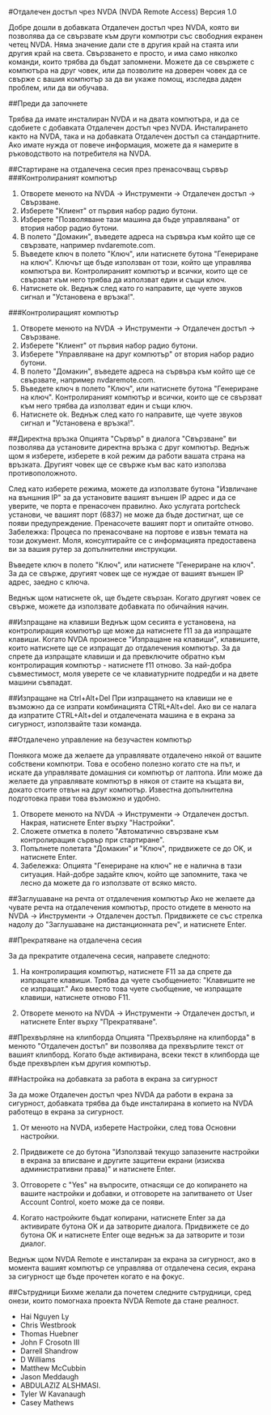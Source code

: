 #Отдалечен достъп чрез NVDA (NVDA Remote Access)
Версия 1.0

Добре дошли в добавката Отдалечен достъп чрез NVDA, която ви позволява да се свързвате към други компютри със свободния екранен четец NVDA. Няма значение дали сте в другия край на стаята или другия край на света. Свързването е просто, и има само няколко команди, които трябва да бъдат запомнени. Можете да се свържете с компютъра на друг човек, или да позволите на доверен човек да се свърже с вашия компютър за да ви укаже помощ, изследва даден проблем, или да ви обучава.

##Преди да започнете

Трябва да имате инсталиран NVDA и на двата компютъра, и да се сдобиете с добавката Отдалечен достъп чрез NVDA.
Инсталирането както на NVDA, така и на добавката Отдалечен достъп са стандартните. Ако имате нужда от повече информация, можете да я намерите в ръководството на потребителя на NVDA.

##Стартиране на отдалечена сесия през пренасочващ сървър
###Контролираният компютър
1. Отворете менюто на NVDA → Инструменти → Отдалечен достъп → Свързване.
2. Изберете "Клиент" от първия набор радио бутони.
3. Изберете "Позволяване тази машина да бъде управлявана" от втория набор радио бутони.
4. В полето "Домакин", въведете адреса на сървъра към който ще се свързвате, например nvdaremote.com.
5. Въведете ключ в полето "Ключ", или натиснете бутона "Генериране на ключ".
Ключът ще бъде използван от този, който ще управлява компютъра ви.
Контролираният компютър и всички, които ще се свързват към него трябва да използват един и същи ключ.
6. Натиснете ok. Веднъж след като го направите, ще чуете звуков сигнал и "Установена е връзка!".

###Контролиращият компютър
1. Отворете менюто на NVDA → Инструменти → Отдалечен достъп → Свързване.
2. Изберете "Клиент" от първия набор радио бутони.
3. Изберете "Управляване на друг компютър" от втория набор радио бутони.
4. В полето "Домакин", въведете адреса на сървъра към който ще се свързвате, например nvdaremote.com.
5. Въведете ключ в полето "Ключ", или натиснете бутона "Генериране на ключ".
Контролираният компютър и всички, които ще се свързват към него трябва да използват един и същи ключ.
6. Натиснете ok. Веднъж след като го направите, ще чуете звуков сигнал и "Установена е връзка!".

##Директна връзка
Опцията "Сървър" в диалога "Свързване" ви позволява да установите директна връзка с друг компютър.
Веднъж щом я изберете, изберете в кой режим да работи вашата страна на връзката.
Другият човек ще се свърже към вас като използва противоположното.

След като изберете режима, можете да използвате бутона "Извличане на външния IP" за да установите вашият външен IP адрес и да се уверите, че порта е пренасочен правилно.
Ако услугата portcheck установи, че вашият порт (6837) не може да бъде достигнат, ще се появи предупреждение.
Пренасочете вашият порт и опитайте отново.
Забележка: Процеса по пренасочване на портове е извън темата на този документ. Моля, консултирайте се с информацията предоставена ви за вашия рутер за допълнителни инструкции.

Въведете ключ в полето "Ключ", или натиснете "Генериране на ключ". За да се свърже, другият човек ще се нуждае от вашият външен IP адрес, заедно с ключа.

Веднъж щом натиснете ok, ще бъдете свързан.
Когато другият човек се свърже, можете да използвате добавката по обичайния начин.

##Изпращане на клавиши
Веднъж щом сесията е установена, на контролиращия компютър ще може да натиснете f11 за да изпращате клавиши.
Когато NVDA произнесе "Изпращане на клавиши", клавишите, които натиснете ще се изпращат до отдалечения компютър. За да спрете да изпращате клавиши и да превключите обратно към контролиращия компютър - натиснете f11 отново.
За най-добра съвместимост, моля уверете се че клавиатурните подредби и на двете машини съвпадат.

##Изпращане на Ctrl+Alt+Del
При изпращането на клавиши не е възможно да се изпрати комбинацията CTRL+Alt+del.
Ако ви се налага да изпратите CTRL+Alt+del и отдалечената машина е в екрана за сигурност, използвайте тази команда.

##Отдалечено управление на безучастен компютър

Понякога може да желаете да управлявате отдалечено някой от вашите собствени компютри. Това е особено полезно когато сте на път, и искате да управлявате домашния си компютър от лаптопа. Или може да желаете да управлявате компютър в някоя от стаите на къщата ви, докато стоите отвън на друг компютър. Известна допълнителна подготовка прави това възможно и удобно.

1. Отворете менюто на NVDA → Инструменти → Отдалечен достъп. Накрая, натиснете Enter върху "Настройки".
2. Сложете отметка в полето "Автоматично свързване към контролиращия сървър при стартиране".
3. Попълнете полетата "Домакин" и "Ключ", придвижете се до OK, и натиснете Enter.
4. Забележка: Опцията "Генериране на ключ" не е налична в тази ситуация. Най-добре задайте ключ, който ще запомните, така че лесно да можете да го използвате от всяко място.

##Заглушаване на речта от отдалечения компютър
Ако не желаете да чувате речта на отдалечения компютър, просто отидете в менюто на NVDA → Инструменти → Отдалечен достъп. Придвижете се със стрелка надолу до "Заглушаване на дистанционната реч", и натиснете Enter.


##Прекратяване на отдалечена сесия

За да прекратите отдалечена сесия, направете следното:

1. На контролиращия компютър, натиснете F11 за да спрете да изпращате клавиши. Трябва да чуете съобщението: "Клавишите не се изпращат." Ако вместо това чуете съобщение, че изпращате клавиши, натиснете отново F11.

2. Отворете менюто на NVDA → Инструменти → Отдалечен достъп, и натиснете Enter върху "Прекратяване".

##Прехвърляне на клипборда
Опцията "Прехвърляне на клипборда" в менюто "Отдалечен достъп" ви позволява да прехвърлите текст от вашият клипборд.
Когато бъде активирана, всеки текст в клипборда ще бъде прехвърлен към другия компютър.

##Настройка на добавката за работа в екрана за сигурност

За да може Отдалечен достъп чрез NVDA да работи в екрана за сигурност, добавката трябва да бъде инсталирана в копието на NVDA работещо в екрана за сигурност.

1. От менюто на NVDA, изберете Настройки, след това Основни настройки.

2. Придвижете се до бутона "Използвай текущо запазените настройки в екрана за вписване и другите защитени екрани (изисква административни права)" и натиснете Enter.

3. Отговорете с "Yes" на въпросите, отнасящи се до копирането на вашите настройки и добавки, и отговорете на запитването от User Account Control, което може да се появи.
4. Когато настройките бъдат копирани, натиснете Enter за да активирате бутона OK и да затворите диалога. Придвижете се до бутона OK и натиснете Enter още веднъж за да затворите и този диалог.

Веднъж щом NVDA Remote е инсталиран за екрана за сигурност, ако в момента вашият компютър се управлява от отдалечена сесия,
екрана за сигурност ще бъде прочетен когато е на фокус.

##Сътрудници
Бихме желали да почетем следните сътрудници, сред онези, които помогнаха проекта NVDA Remote да стане реалност.

* Hai Nguyen Ly
* Chris Westbrook
* Thomas Huebner
* John F Crosotn III
* Darrell Shandrow
* D Williams
* Matthew McCubbin
* Jason Meddaugh
* ABDULAZIZ ALSHMASI.
* Tyler W Kavanaugh
* Casey Mathews
